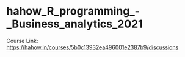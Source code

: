 # hahow_R_programming_-_Business_analytics_2021

Course Link: https://hahow.in/courses/5b0c13932ea496001e2387b9/discussions 
